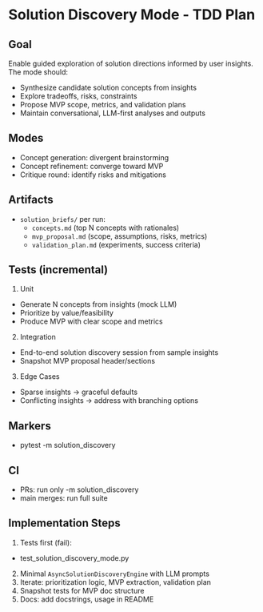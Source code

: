 # Solution Discovery Mode - TDD Plan

## Goal

Enable guided exploration of solution directions informed by user insights. The mode should:

- Synthesize candidate solution concepts from insights
- Explore tradeoffs, risks, constraints
- Propose MVP scope, metrics, and validation plans
- Maintain conversational, LLM-first analyses and outputs

## Modes

- Concept generation: divergent brainstorming
- Concept refinement: converge toward MVP
- Critique round: identify risks and mitigations

## Artifacts

- `solution_briefs/` per run:
  - `concepts.md` (top N concepts with rationales)
  - `mvp_proposal.md` (scope, assumptions, risks, metrics)
  - `validation_plan.md` (experiments, success criteria)

## Tests (incremental)

1. Unit

- Generate N concepts from insights (mock LLM)
- Prioritize by value/feasibility
- Produce MVP with clear scope and metrics

2. Integration

- End-to-end solution discovery session from sample insights
- Snapshot MVP proposal header/sections

3. Edge Cases

- Sparse insights → graceful defaults
- Conflicting insights → address with branching options

## Markers

- pytest -m solution_discovery

## CI

- PRs: run only -m solution_discovery
- main merges: run full suite

## Implementation Steps

1. Tests first (fail):

- test_solution_discovery_mode.py

2. Minimal `AsyncSolutionDiscoveryEngine` with LLM prompts
3. Iterate: prioritization logic, MVP extraction, validation plan
4. Snapshot tests for MVP doc structure
5. Docs: add docstrings, usage in README
